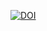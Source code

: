 [![DOI](https://sandbox.zenodo.org/badge/795817563.svg)](https://sandbox.zenodo.org/doi/10.5072/zenodo.52186)
